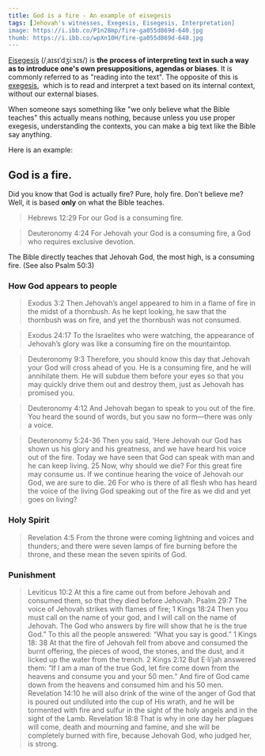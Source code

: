 ```yaml
---
title: God is a fire - An example of eisegesis
tags: [Jehovah's witnesses, Exegesis, Eisegesis, Interpretation]
image: https://i.ibb.co/P1n28mp/fire-ga055d869d-640.jpg
thumb: https://i.ibb.co/wpXn10H/fire-ga055d869d-640.jpg
---
```


[Eisegesis](https://en.m.wikipedia.org/wiki/Eisegesis) (/ˌaɪsɪˈdʒiːsɪs/) is **the process of interpreting text in such a way as to introduce one's own presuppositions, agendas or biases**. It is commonly referred to as "reading into the text". The opposite of this is [exegesis](https://en.m.wikipedia.org/wiki/Exegesis),  which is to read and interpret a text based on its internal context, without our external biases. 

When someone says something like "we only believe what the Bible teaches" this actually means nothing, because unless you use proper exegesis, understanding the contexts, you can make a big text like the Bible say anything. 

Here is an example:

God is a fire.
--------------

Did you know that God is actually fire? Pure, holy fire. Don't believe me? Well, it is based **only** on what the Bible teaches.

> Hebrews 12:29 For our God is a consuming fire. 

> Deuteronomy 4:24 For Jehovah your God is a consuming fire, a God who requires exclusive devotion.

The Bible directly teaches that Jehovah God, the most high, is a consuming fire. (See also Psalm 50:3) 

### How God appears to people 

> Exodus 3:2 Then Jehovah’s angel appeared to him in a flame of fire in the midst of a thornbush. As he kept looking, he saw that the thornbush was on fire, and yet the thornbush was not consumed. 

> Exodus 24:17 To the Israelites who were watching, the appearance of Jehovah’s glory was like a consuming fire on the mountaintop. 

> Deuteronomy 9:3 Therefore, you should know this day that Jehovah your God will cross ahead of you. He is a consuming fire, and he will annihilate them. He will subdue them before your eyes so that you may quickly drive them out and destroy them, just as Jehovah has promised you. 

> Deuteronomy 4:12 And Jehovah began to speak to you out of the fire. You heard the sound of words, but you saw no form—there was only a voice. 

> Deuteronomy 5:24-36 Then you said, ‘Here Jehovah our God has shown us his glory and his greatness, and we have heard his voice out of the fire. Today we have seen that God can speak with man and he can keep living. 25 Now, why should we die? For this great fire may consume us. If we continue hearing the voice of Jehovah our God, we are sure to die. 26 For who is there of all flesh who has heard the voice of the living God speaking out of the fire as we did and yet goes on living?   

### Holy Spirit 

> Revelation 4:5 From the throne were coming lightning and voices and thunders; and there were seven lamps of fire burning before the throne, and these mean the seven spirits of God. 

### Punishment 
 
> Leviticus 10:2 At this a fire came out from before Jehovah and consumed them, so that they died before Jehovah. 
> Psalm 29:7 The voice of Jehovah strikes with flames of fire; 
> 1 Kings 18:24 Then you must call on the name of your god, and I will call on the name of Jehovah. The God who answers by fire will show that he is the true God.” To this all the people answered: “What you say is good.” 
> 1 Kings 18: 38 At that the fire of Jehovah fell from above and consumed the burnt offering, the pieces of wood, the stones, and the dust, and it licked up the water from the trench. 
> 2 Kings 2:12 But E·liʹjah answered them: “If I am a man of the true God, let fire come down from the heavens and consume you and your 50 men.” And fire of God came down from the heavens and consumed him and his 50 men. 
> Revelation 14:10 he will also drink of the wine of the anger of God that is poured out undiluted into the cup of His wrath, and he will be tormented with fire and sulfur in the sight of the holy angels and in the sight of the Lamb. 
> Revelation 18:8 That is why in one day her plagues will come, death and mourning and famine, and she will be completely burned with fire, because Jehovah God, who judged her, is strong.
